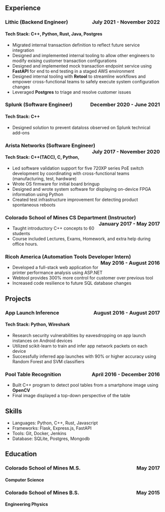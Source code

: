 ## Experience
### Lithic (Backend Engineer) <span style="float: right">July 2021 - November 2022</span>
#### Tech Stack: C++, Python, Rust, Java, Postgres
* Migrated internal transaction definition to reflect future service integration
* Designed and implemented internal tooling to allow other engineers to modify exising customer transaction configurations
* Designed and implemented mock transaction endpoint service using **FastAPI** for end to end testing in a staged AWS environment
* Designed internal tooling with **Retool** to streamline workflows and empower cross-functional teams to safely execute system configuration changes
* Leveraged **Postgres** to triage and resolve customer issues

### Splunk (Software Engineer) <span style="float: right">  December 2020 - June 2021</span>
#### Tech Stack: C++
* Designed solution to prevent dataloss observed on Splunk technical add-ons

### Arista Networks (Software Engineer) <span style="float: right"> July 2017 - November 2020</span>
#### Tech Stack: C++(TACC), C, Python,
* Led software validation support for five 720XP series PoE switch development by coordinating with cross-functional teams (manufacturing, test, hardware)
* Wrote OS firmware for initial board bringup
* Designed and wrote system software for displaying on-device FPGA information using Python
* Created test infrastructure improvement for detecting product spontaneous reboots

### Colorado School of Mines CS Department (Instructor) <span style="float: right">January 2017 - May 2017</span>
* Taught introductory C++ concepts to 60 students
* Course included Lectures, Exams, Homework, and extra help during office hours.

### Ricoh America (Automation Tools Developer Intern) <span style="float: right">May 2016 - August 2016</span>
* Developed a full-stack web application for printer performance analysis using ASP.NET
* Webtool provides 300\% more control for customer over previous tool
* Increased code resilience to future SQL database changes

## Projects
### App Launch Inference <span style="float: right">August 2016 - August 2017</span>
#### Tech Stack: Python, Wireshark
* Research security vulnerabilities by eavesdropping on app launch instances on Android devices
* Utilized scikit-learn to train and infer app network packets on each device
* Successfully inferred app launches with 90\% or higher accuracy using Random Forest and SVM classifiers

### Pool Table Recognition <span style="float: right">April 2016 - December 2016</span>
* Built C++ program to detect pool tables from a smartphone image using **OpenCV**
* Final image displayed a top-down perspective of the table

## Skills
* Languages: Python, C++, Rust, Javascript
* Frameworks: Flask, Express.js, FastAPI
* Tools: Git, Docker, Jenkins
* Database: SQLite, Postgres, Mongodb

## Education
### Colorado School of Mines M.S. <span style="float: right">May 2017</span>
#### Computer Science

### Colorado School of Mines B.S. <span style="float: right">May 2015</span>
#### Engineering Physics
